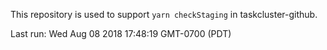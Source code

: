 This repository is used to support `yarn checkStaging` in taskcluster-github.



Last run: Wed Aug 08 2018 17:48:19 GMT-0700 (PDT)
